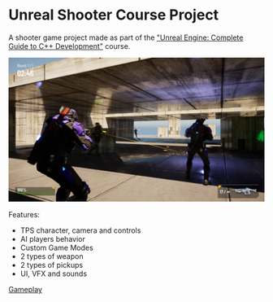 # Unreal Shooter Course Project

A shooter game project made as part of the ["Unreal Engine: Complete Guide to C++ Development"](https://www.udemy.com/course/unrealengine/?couponCode=KEEPLEARNING) course.

<img src="Screenshots/Screenshot_1.png" width = "950">

Features:
- TPS character, camera and controls
- AI players behavior
- Custom Game Modes
- 2 types of weapon
- 2 types of pickups
- UI, VFX and sounds

[Gameplay](https://drive.google.com/file/d/1fI63SLGc6TLcUD8osuTyy0YZ2kdydRLY/view?usp=sharing)
